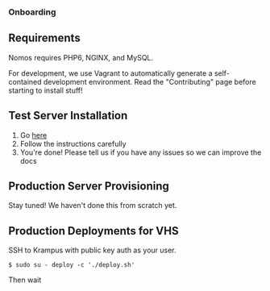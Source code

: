### Onboarding


## Requirements

Nomos requires PHP6, NGINX, and MySQL.

For development, we use Vagrant to automatically generate a self-contained development environment.
Read the "Contributing" page before starting to install stuff!


## Test Server Installation
1. Go [here](https://github.com/vhs/nomos/wiki/Contributing)
2. Follow the instructions carefully
3. You're done! Please tell us if you have any issues so we can improve the docs


## Production Server Provisioning

Stay tuned! We haven't done this from scratch yet.


## Production Deployments for VHS

SSH to Krampus with public key auth as your user.

    $ sudo su - deploy -c './deploy.sh'

Then wait